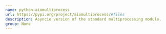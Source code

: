 ```yaml
---
name: python-aiomultiprocess
url: https://pypi.org/project/aiomultiprocess/#files
description: Asyncio version of the standard multiprocessing module.
group: None
---
```

